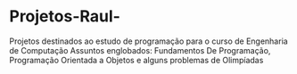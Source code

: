 # Projetos-Raul-
Projetos destinados ao estudo de programação para o curso de Engenharia de Computação
Assuntos englobados: Fundamentos De Programação, Programação Orientada a Objetos e alguns problemas de Olimpíadas

